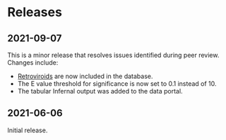 # Releases

## 2021-09-07

This is a minor release that resolves issues identified during peer review.
Changes include:

- [Retroviroids](/sequences/type/retroviroid) are now included in the database.
- The E value threshold for significance is now set to 0.1 instead of 10.
- The tabular Infernal output was added to the data portal.

## 2021-06-06

Initial release.
